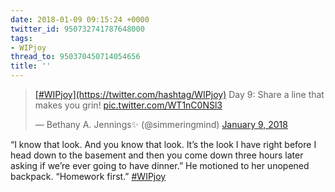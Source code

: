 ```yaml
---
date: 2018-01-09 09:15:24 +0000
twitter_id: 950732741787648000
tags:
- WIPjoy
thread_to: 950370450714054656
title: ''
---
```


<blockquote class="twitter-tweet"><p lang="en" dir="ltr"><a href="https://twitter.com/hashtag/WIPjoy?src=hash&amp;ref_src=twsrc%5Etfw">[#WIPjoy](https://twitter.com/hashtag/WIPjoy)</a> Day 9: Share a line that makes you grin! <a href="https://t.co/WT1nC0NSl3">pic.twitter.com/WT1nC0NSl3</a></p>&mdash; Bethany A. Jennings✨ (@simmeringmind) <a href="https://twitter.com/simmeringmind/status/950719919489986560?ref_src=twsrc%5Etfw">January 9, 2018</a></blockquote>
<script async src="https://platform.twitter.com/widgets.js" charset="utf-8"></script>

“I know that look. And you know that look. It’s the look I have right before I head down to the basement and then you come down three hours later asking if we’re ever going to have dinner.” He motioned to her unopened backpack. “Homework first.” [#WIPjoy](https://twitter.com/hashtag/WIPjoy)
